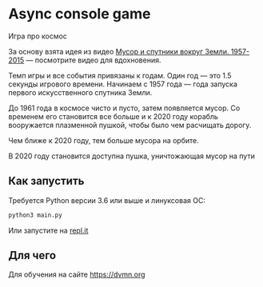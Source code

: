 # Async console game

Игра про космос

За основу взята идея из видео [Мусор и спутники вокруг Земли. 1957-2015](https://www.youtube.com/watch?v=i8U8rmeCnXw) 
— посмотрите видео для вдохновения.

Темп игры и все события привязаны к годам. Один год — это 1.5 секунды игрового времени. Начинаем с 1957 года — года 
запуска первого искусственного спутника Земли.

До 1961 года в космосе чисто и пусто, затем появляется мусор. Со временем его становится все больше и к 2020 году 
корабль вооружается плазменной пушкой, чтобы было чем расчищать дорогу.

Чем ближе к 2020 году, тем больше мусора на орбите.

В 2020 году становится доступна пушка, уничтожающая мусор на пути

## Как запустить

Требуется Python версии 3.6 или выше и линуксовая ОС:

```bash
python3 main.py
```

Или запустите на [repl.it](https://repl.it/@naWashington/async-console-game)

## Для чего

Для обучения на сайте https://dvmn.org